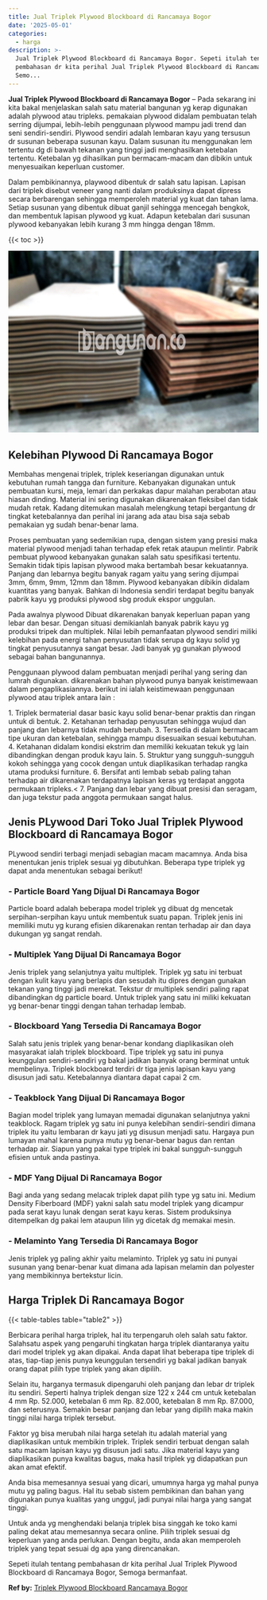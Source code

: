 ```yaml
---
title: Jual Triplek Plywood Blockboard di Rancamaya Bogor
date: '2025-05-01'
categories:
  - harga
description: >-
  Jual Triplek Plywood Blockboard di Rancamaya Bogor. Sepeti itulah tentang
  pembahasan dr kita perihal Jual Triplek Plywood Blockboard di Rancamaya Bogor,
  Semo...
---
```


**Jual Triplek Plywood Blockboard di Rancamaya Bogor** – Pada sekarang ini kita bakal menjelaskan salah satu material bangunan yg kerap digunakan adalah plywood atau tripleks. pemakaian plywood didalam pembuatan telah serring dijumpai, lebih-lebih penggunaan plywood mampu jadi trend dan seni sendiri-sendiri. Plywood sendiri adalah lembaran kayu yang tersusun dr susunan beberapa susunan kayu. Dalam susunan itu menggunakan lem tertentu dg di bawah tekanan yang tinggi jadi menghasilkan ketebalan tertentu. Ketebalan yg dihasilkan pun bermacam-macam dan dibikin untuk menyesuaikan keperluan customer.

Dalam pembikinannya, playwood dibentuk dr salah satu lapisan. Lapisan dari triplek disebut veneer yang nanti dalam produksinya dapat dipress secara berbarengan sehingga memperoleh material yg kuat dan tahan lama. Setiap susunan yang dibentuk dibuat ganjil sehingga mencegah bengkok, dan membentuk lapisan plywood yg kuat. Adapun ketebalan dari susunan plywood kebanyakan lebih kurang 3 mm hingga dengan 18mm.

{{< toc >}}

![Jual Triplek Plywood Blockboard di Rancamaya Bogor](/images/jual-triplek-murah-04.png)

## Kelebihan Plywood Di Rancamaya Bogor

Membahas mengenai triplek, triplek keseriangan digunakan untuk kebutuhan rumah tangga dan furniture. Kebanyakan digunakan untuk pembuatan kursi, meja, lemari dan perkakas dapur malahan perabotan atau hiasan dinding. Material ini sering digunakan dikarenakan fleksibel dan tidak mudah retak. Kadang ditemukan masalah melengkung tetapi bergantung dr tingkat ketebalannya dan perihal ini jarang ada atau bisa saja sebab pemakaian yg sudah benar-benar lama.

Proses pembuatan yang sedemikian rupa, dengan sistem yang presisi maka material plywood menjadi tahan terhadap efek retak ataupun melintir. Pabrik pembuat plywood kebanyakan gunakan salah satu spesifikasi tertentu. Semakin tidak tipis lapisan plywood maka bertambah besar kekuatannya. Panjang dan lebarnya begitu banyak ragam yaitu yang sering dijumpai 3mm, 6mm, 9mm, 12mm dan 18mm. Plywood kebanyakan dibikin didalam kuantitas yang banyak. Bahkan di Indonesia sendiri terdapat begitu banyak pabrik kayu yg produksi plywood sbg produk ekspor unggulan.

Pada awalnya plywood Dibuat dikarenakan banyak keperluan papan yang lebar dan besar. Dengan situasi demikianlah banyak pabrik kayu yg produksi tripek dan multiplek. Nilai lebih pemanfaatan plywood sendiri miliki kelebihan pada energi tahan penyusutan tidak serupa dg kayu solid yg tingkat penyusutannya sangat besar. Jadi banyak yg gunakan plywood sebagai bahan bangunannya.

Penggunaan plywood dalam pembuatan menjadi perihal yang sering dan lumrah digunakan. dikarenakan bahan plywood punya banyak keistimewaan dalam pengaplikasiannya. berikut ini ialah keistimewaan penggunaan plywood atau triplek antara lain :

1\. Triplek bermaterial dasar basic kayu solid benar-benar praktis dan ringan untuk di bentuk. 2. Ketahanan terhadap penyusutan sehingga wujud dan panjang dan lebarnya tidak mudah berubah. 3. Tersedia di dalam bermacam tipe ukuran dan ketebalan, sehingga mampu disesuaikan sesuai kebutuhan. 4. Ketahanan didalam kondisi ekstrim dan memiliki kekuatan tekuk yg lain dibandingkan dengan produk kayu lain. 5. Struktur yang sungguh-sungguh kokoh sehingga yang cocok dengan untuk diaplikasikan terhadap rangka utama produksi furniture. 6. Bersifat anti lembab sebab paling tahan terhadap air dikarenakan terdapatnya lapisan keras yg terdapat anggota permukaan tripleks.< 7. Panjang dan lebar yang dibuat presisi dan seragam, dan juga tekstur pada anggota permukaan sangat halus.

## Jenis PLywood Dari Toko Jual Triplek Plywood Blockboard di Rancamaya Bogor

PLywood sendiri terbagi menjadi sebagian macam macamnya. Anda bisa menentukan jenis triplek sesuai yg dibutuhkan. Beberapa type triplek yg dapat anda menentukan sebagai berikut!

### \- Particle Board Yang Dijual Di Rancamaya Bogor

Particle board adalah beberapa model triplek yg dibuat dg mencetak serpihan-serpihan kayu untuk membentuk suatu papan. Triplek jenis ini memiliki mutu yg kurang efisien dikarenakan rentan terhadap air dan daya dukungan yg sangat rendah.

### \- Multiplek Yang Dijual Di Rancamaya Bogor

Jenis triplek yang selanjutnya yaitu multiplek. Triplek yg satu ini terbuat dengan kulit kayu yang berlapis dan sesudah itu dipres dengan gunakan tekanan yang tinggi jadi merekat. Tekstur dr multiplek sendiri paling rapat dibandingkan dg particle board. Untuk triplek yang satu ini miliki kekuatan yg benar-benar tinggi dengan tahan terhadap lembab.

### \- Blockboard Yang Tersedia Di Rancamaya Bogor

Salah satu jenis triplek yang benar-benar kondang diaplikasikan oleh masyarakat ialah triplek blockboard. Tipe triplek yg satu ini punya keunggulan sendiri-sendiri yg bakal jadikan banyak orang berminat untuk membelinya. Triplek blockboard terdiri dr tiga jenis lapisan kayu yang disusun jadi satu. Ketebalannya diantara dapat capai 2 cm.

### \- Teakblock Yang Dijual Di Rancamaya Bogor

Bagian model triplek yang lumayan memadai digunakan selanjutnya yakni teakblock. Ragam triplek yg satu ini punya kelebihan sendiri-sendiri dimana triplek itu yaitu lembaran dr kayu jati yg disusun menjadi satu. Hargaya pun lumayan mahal karena punya mutu yg benar-benar bagus dan rentan terhadap air. Siapun yang pakai type triplek ini bakal sungguh-sungguh efisien untuk anda pastinya.

### \- MDF Yang Dijual Di Rancamaya Bogor

Bagi anda yang sedang melacak triplek dapat pilih type yg satu ini. Medium Density Fiberboard (MDF) yakni salah satu model triplek yang dicampur pada serat kayu lunak dengan serat kayu keras. Sistem produksinya ditempelkan dg pakai lem ataupun lilin yg dicetak dg memakai mesin.

### \- Melaminto Yang Tersedia Di Rancamaya Bogor

Jenis triplek yg paling akhir yaitu melaminto. Triplek yg satu ini punyai susunan yang benar-benar kuat dimana ada lapisan melamin dan polyester yang membikinnya bertekstur licin.

## Harga Triplek Di Rancamaya Bogor

{{< table-tables table="table2" >}}

Berbicara perihal harga triplek, hal itu terpengaruh oleh salah satu faktor. Salahsatu aspek yang pengaruhi tingkatan harga triplek diantaranya yaitu dari model triplek yg akan dipakai. Anda dapat lihat beberapa tipe triplek di atas, tiap-tiap jenis punya keunggulan tersendiri yg bakal jadikan banyak orang dapat pilih type triplek yang akan dipilih.

Selain itu, harganya termasuk dipengaruhi oleh panjang dan lebar dr triplek itu sendiri. Seperti halnya triplek dengan size 122 x 244 cm untuk ketebalan 4 mm Rp. 52.000, ketebalan 6 mm Rp. 82.000, ketebalan 8 mm Rp. 87.000, dan seterusnya. Semakin besar panjang dan lebar yang dipilih maka makin tinggi nilai harga triplek tersebut.

Faktor yg bisa merubah nilai harga setelah itu adalah material yang diaplikasikan untuk membikin triplek. Triplek sendiri terbuat dengan salah satu macam lapisan kayu yg disusun jadi satu. Jika material kayu yang diaplikasikan punya kwalitas bagus, maka hasil triplek yg didapatkan pun akan amat efektif.

Anda bisa memesannya sesuai yang dicari, umumnya harga yg mahal punya mutu yg paling bagus. Hal itu sebab sistem pembikinan dan bahan yang digunakan punya kualitas yang unggul, jadi punyai nilai harga yang sangat tinggi.

Untuk anda yg menghendaki belanja triplek bisa singgah ke toko kami paling dekat atau memesannya secara online. Pilih triplek sesuai dg keperluan yang anda perlukan. Dengan begitu, anda akan memperoleh triplek yang tepat sesuai dg apa yang direncanakan.

Sepeti itulah tentang pembahasan dr kita perihal Jual Triplek Plywood Blockboard di Rancamaya Bogor, Semoga bermanfaat.

**Ref by:** [Triplek Plywood Blockboard Rancamaya Bogor](https://id.wikipedia.org/wiki/Triplek)
